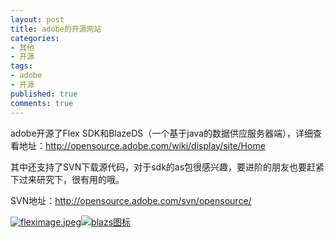 ```yaml
---
layout: post
title: adobe的开源网站
categories:
- 其他
- 开源
tags:
- adobe
- 开源
published: true
comments: true
---
```

<p>adobe开源了Flex  SDK和BlazeDS（一个基于java的数据供应服务器端），详细查看地址：<a href="http://opensource.adobe.com/wiki/display/site/Home" target="_blank">http://opensource.adobe.com/wiki/display/site/Home</a></p>

<p><a href="http://opensource.adobe.com/wiki/display/site/Home" target="_blank"> </a></p>

<p>其中还支持了SVN下载源代码，对于sdk的as包很感兴趣，要进阶的朋友也要赶紧下过来研究下，很有用的哦。</p>

<p>SVN地址：<a href="http://opensource.adobe.com/svn/opensource/" target="_blank">http://opensource.adobe.com/svn/opensource/</a></p>

<p><a title="fleximage.jpeg" href="http://www.fireyang.com/blog//wp-content/uploads/2008/03/fleximage.jpeg"><img src="http://www.fireyang.com/blog//wp-content/uploads/2008/03/fleximage.jpeg" alt="fleximage.jpeg" align="bottom" /></a><a title="blazs图标" href="http://www.fireyang.com/blog//wp-content/uploads/2008/03/imageaxd2.jpeg"><img src="http://www.fireyang.com/blog//wp-content/uploads/2008/03/imageaxd2.jpeg" alt="blazs图标" align="bottom" /></a></p>

<p><a href="http://opensource.adobe.com/svn/opensource/" target="_blank"></a><a href="http://opensource.adobe.com/svn/opensource/" target="_blank"> </a></p>
